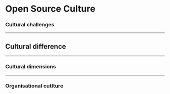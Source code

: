 # Open Source Culture

### Cultural challenges

---

## Cultural difference

---

### Cultural dimensions

---

### Organisational cutlture
